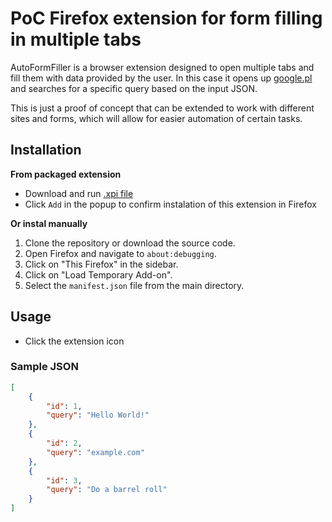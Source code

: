 # PoC Firefox extension for form filling in multiple tabs

AutoFormFiller is a browser extension designed to open multiple tabs and fill them with data provided by the user. In this case it opens up [google.pl](https://www.google.pl/) and searches for a specific query based on the input JSON.

This is just a proof of concept that can be extended to work with different sites and forms, which will allow for easier automation of certain tasks. 

## Installation

**From packaged extension**

- Download and run [.xpi file](https://github.com/TheKiromen/AutoFormFiller/blob/main/release/af581f92510a4d28a03c-1.0.xpi)
- Click `Add` in the popup to confirm instalation of this extension in Firefox

**Or instal manually**

1. Clone the repository or download the source code.
2. Open Firefox and navigate to `about:debugging`.
3. Click on "This Firefox" in the sidebar.
4. Click on "Load Temporary Add-on".
5. Select the `manifest.json` file from the main directory.

## Usage

- Click the extension icon


### Sample JSON
```json
[
    {
        "id": 1,
        "query": "Hello World!"
    },
    {
        "id": 2,
        "query": "example.com"
    },
    {
        "id": 3,
        "query": "Do a barrel roll"
    }
]
